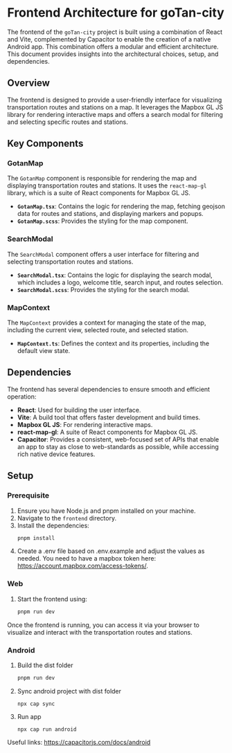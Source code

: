 # Frontend Architecture for goTan-city

The frontend of the `goTan-city` project is built using a combination of React and Vite, complemented by Capacitor to enable the creation of a native Android app. This combination offers a modular and efficient architecture. This document provides insights into the architectural choices, setup, and dependencies.

## Overview

The frontend is designed to provide a user-friendly interface for visualizing transportation routes and stations on a map. It leverages the Mapbox GL JS library for rendering interactive maps and offers a search modal for filtering and selecting specific routes and stations.

## Key Components

### GotanMap

The `GotanMap` component is responsible for rendering the map and displaying transportation routes and stations. It uses the `react-map-gl` library, which is a suite of React components for Mapbox GL JS.

- **`GotanMap.tsx`**: Contains the logic for rendering the map, fetching geojson data for routes and stations, and displaying markers and popups.
- **`GotanMap.scss`**: Provides the styling for the map component.

### SearchModal

The `SearchModal` component offers a user interface for filtering and selecting transportation routes and stations.

- **`SearchModal.tsx`**: Contains the logic for displaying the search modal, which includes a logo, welcome title, search input, and routes selection.
- **`SearchModal.scss`**: Provides the styling for the search modal.

### MapContext

The `MapContext` provides a context for managing the state of the map, including the current view, selected route, and selected station.

- **`MapContext.ts`**: Defines the context and its properties, including the default view state.

## Dependencies

The frontend has several dependencies to ensure smooth and efficient operation:

- **React**: Used for building the user interface.
- **Vite**: A build tool that offers faster development and build times.
- **Mapbox GL JS**: For rendering interactive maps.
- **react-map-gl**: A suite of React components for Mapbox GL JS.
- **Capacitor**: Provides a consistent, web-focused set of APIs that enable an app to stay as close to web-standards as possible, while accessing rich native device features.

## Setup

### Prerequisite
1. Ensure you have Node.js and pnpm installed on your machine.
2. Navigate to the `frontend` directory.
3. Install the dependencies:
   ```bash
   pnpm install
   ```
4. Create a .env file based on .env.example and adjust the values as needed. You need to have a mapbox token here: https://account.mapbox.com/access-tokens/. 

### Web

1. Start the frontend using:
   ```bash
   pnpm run dev
   ```
Once the frontend is running, you can access it via your browser to visualize and interact with the transportation routes and stations.

### Android

1. Build the dist folder 
   ```bash
   pnpm run dev
   ```
2. Sync android project with dist folder 
   ```
   npx cap sync
   ```
3. Run app
   ```
   npx cap run android
   ```
Useful links: https://capacitorjs.com/docs/android




